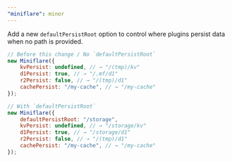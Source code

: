 ```yaml
---
"miniflare": minor
---
```


Add a new `defaultPersistRoot` option to control where plugins persist data when no path is provided.

```js
// Before this change / No `defaultPersistRoot`
new Miniflare({
	kvPersist: undefined, // → "/(tmp)/kv"
	d1Persist: true, // → "/.mf/d1"
	r2Persist: false, // → "/(tmp)/d1"
	cachePersist: "/my-cache", // → "/my-cache"
});

// With `defaultPersistRoot`
new Miniflare({
	defaultPersistRoot: "/storage",
	kvPersist: undefined, // → "/storage/kv"
	d1Persist: true, // → "/storage/d1"
	r2Persist: false, // → "/(tmp)/d1"
	cachePersist: "/my-cache", // → "/my-cache"
});
```
